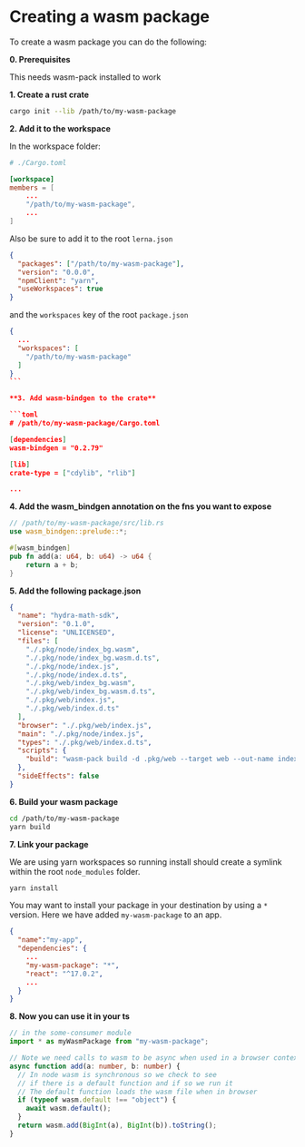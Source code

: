 # Creating a wasm package

To create a wasm package you can do the following:

**0. Prerequisites**

This needs wasm-pack installed to work

**1. Create a rust crate**

```bash
cargo init --lib /path/to/my-wasm-package
```

**2. Add it to the workspace**

In the workspace folder:

```toml
# ./Cargo.toml

[workspace]
members = [
    ...
    "/path/to/my-wasm-package",
    ...
]
```

Also be sure to add it to the root `lerna.json`

```json
{
  "packages": ["/path/to/my-wasm-package"],
  "version": "0.0.0",
  "npmClient": "yarn",
  "useWorkspaces": true
}
```

and the `workspaces` key of the root `package.json`

````json
{
  ...
  "workspaces": [
    "/path/to/my-wasm-package"
  ]
}
```

**3. Add wasm-bindgen to the crate**

```toml
# /path/to/my-wasm-package/Cargo.toml

[dependencies]
wasm-bindgen = "0.2.79"

[lib]
crate-type = ["cdylib", "rlib"]

...

````

**4. Add the wasm_bindgen annotation on the fns you want to expose**

```rust
// /path/to/my-wasm-package/src/lib.rs
use wasm_bindgen::prelude::*;

#[wasm_bindgen]
pub fn add(a: u64, b: u64) -> u64 {
    return a + b;
}
```

**5. Add the following package.json**

```json
{
  "name": "hydra-math-sdk",
  "version": "0.1.0",
  "license": "UNLICENSED",
  "files": [
    "./.pkg/node/index_bg.wasm",
    "./.pkg/node/index_bg.wasm.d.ts",
    "./.pkg/node/index.js",
    "./.pkg/node/index.d.ts",
    "./.pkg/web/index_bg.wasm",
    "./.pkg/web/index_bg.wasm.d.ts",
    "./.pkg/web/index.js",
    "./.pkg/web/index.d.ts"
  ],
  "browser": "./.pkg/web/index.js",
  "main": "./.pkg/node/index.js",
  "types": "./.pkg/web/index.d.ts",
  "scripts": {
    "build": "wasm-pack build -d .pkg/web --target web --out-name index; wasm-pack build -d .pkg/node --target nodejs --out-name index"
  },
  "sideEffects": false
}
```

**6. Build your wasm package**

```bash
cd /path/to/my-wasm-package
yarn build
```

**7. Link your package**

We are using yarn workspaces so running install should create a symlink within the root `node_modules` folder.

```bash
yarn install
```

You may want to install your package in your destination by using a `*` version. Here we have added `my-wasm-package` to an app.

```json
{
  "name":"my-app",
  "dependencies": {
    ...
    "my-wasm-package": "*",
    "react": "^17.0.2",
    ...
  }
}
```

**8. Now you can use it in your ts**

```ts
// in the some-consumer module
import * as myWasmPackage from "my-wasm-package";

// Note we need calls to wasm to be async when used in a browser context
async function add(a: number, b: number) {
  // In node wasm is synchronous so we check to see
  // if there is a default function and if so we run it
  // The default function loads the wasm file when in browser
  if (typeof wasm.default !== "object") {
    await wasm.default();
  }
  return wasm.add(BigInt(a), BigInt(b)).toString();
}
```
